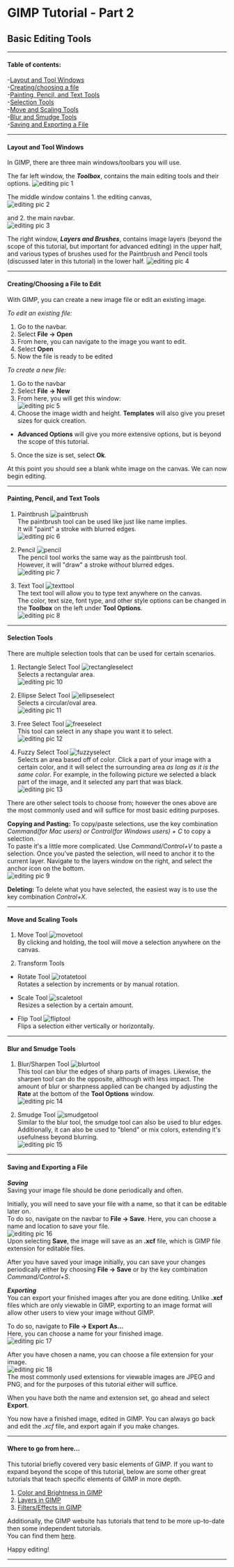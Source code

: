 # GIMP Tutorial - Part 2
## Basic Editing Tools
---
#### Table of contents:   
-[Layout and Tool Windows](#layout-and-tool-windows)   
-[Creating/choosing a file](#creating/choosing-a-new-file-to-edit)    
-[Painting, Pencil, and Text Tools](#painting,-pencil,-and-text-tools)    
-[Selection Tools](#selection-tools)     
-[Move and Scaling Tools](#move-and-scaling-tools)       
-[Blur and Smudge Tools](#blur-and-smudge-tools)    
-[Saving and Exporting a File](#saving-and-exporting-a-file)    

---

#### Layout and Tool Windows

In GIMP, there are three main windows/toolbars you will use.

The far left window, the ***Toolbox***, contains the main editing tools and their options.
![editing pic 1](/Pictures/editing_1.PNG " ")   

The middle window contains 1. the editing canvas,   
![editing pic 2](/Pictures/editing_2.PNG " ")

and 2. the main navbar.   
![editing pic 3](/Pictures/editing_3.PNG " ")

The right window, ***Layers and Brushes***, contains image layers (beyond the scope of this tutorial, but important for advanced editing) in the upper half, and various types of brushes used for the Paintbrush and Pencil tools (discussed later in this tutorial) in the lower half.
![editing pic 4](/Pictures/editing_4.PNG " ")

---

#### Creating/Choosing a File to Edit   

With GIMP, you can create a new image file or edit an existing image.   

*To edit an existing file:*
1. Go to the navbar.
2. Select **File -> Open**
3. From here, you can navigate to the image you want to edit.
4. Select **Open**
5. Now the file is ready to be edited   

*To create a new file:*

1. Go to the navbar
2. Select **File -> New**
3. From here, you will get this window:   
![editing pic 5](/Pictures/editing_5.PNG " ")
4. Choose the image width and height. **Templates** will also give you preset sizes for quick creation.
  * **Advanced Options** will give you more extensive options, but is beyond the scope of this tutorial.
5. Once the size is set, select **Ok**.   

At this point you should see a blank white image on the canvas. We can now begin editing.

---

#### Painting, Pencil, and Text Tools

1. Paintbrush ![paintbrush](/Pictures/paintbrush.PNG " ")      
 The paintbrush tool can be used like just like name implies.     
It will "paint" a stroke with blurred edges.   
![editing pic 6](/Pictures/editing_6.PNG " ")   

2. Pencil  ![pencil](/Pictures/pencil.PNG " ")   
 The pencil tool works the same way as the paintbrush tool.   
   However, it will "draw" a stroke *without* blurred edges.   
   ![editing pic 7](/Pictures/editing_7.PNG " ")   

3. Text Tool   ![texttool](/Pictures/texttool.PNG " ")   
The text tool will allow you to type text anywhere on the canvas.   
The color, text size, font type, and other style options can be changed in the **Toolbox** on the left under **Tool Options**.   
![editing pic 8](/Pictures/editing_8.PNG " ")   

---

#### Selection Tools   

There are multiple selection tools that can be used for certain scenarios.    


1. Rectangle Select Tool  ![rectangleselect](/Pictures/rectselect.PNG " ")   
Selects a rectangular area.   
![editing pic 10](/Pictures/editing_10.PNG " ")    

2. Ellipse Select Tool ![ellipseselect](/Pictures/ellipseselect.PNG " ")     
Selects a circular/oval area.    
![editing pic 11](/Pictures/editing_11.PNG " ")   

3. Free Select Tool  ![freeselect](/Pictures/freeselect.PNG " ")    
This tool can select in any shape you want it to select.    
![editing pic 12](/Pictures/editing_12.PNG " ")   

4. Fuzzy Select Tool   ![fuzzyselect](/Pictures/fuzzyselect.PNG " ")  
Selects an area based off of color. Click a part of your image with a certain color, and it will select the surrounding area *as long as it is the same color*. For example, in the following picture we selected a black part of the image, and it selected any part that was black.
![editing pic 13](/Pictures/editing_13.PNG " ")   

There are other select tools to choose from; however the ones above are the most commonly used and will suffice for most basic editing purposes.

**Copying and Pasting:** To copy/paste selections, use the key combination *Command(for Mac users) or Control(for Windows users) + C* to copy a selection.    
To paste it's a little more complicated. Use *Command/Control+V* to paste a selection. Once you've pasted the selection, will need to anchor it to the current layer. Navigate to the layers window on the right, and select the anchor icon on the bottom.   
![editing pic 9](/Pictures/editing_9.png " ")   

**Deleting:** To delete what you have selected, the easiest way is to use the key combination *Control+X*.

---

#### Move and Scaling Tools

1. Move Tool ![movetool](/Pictures/movetool.PNG " ")   
By clicking and holding, the tool will move a selection anywhere on the canvas.   

2. Transform Tools   
 * Rotate Tool ![rotatetool](/Pictures/rotatetool.PNG " ")   
 Rotates a selection by increments or by manual rotation.

 * Scale Tool ![scaletool](/Pictures/scaletool.PNG " ")   
 Resizes a selection by a certain amount.

 * Flip Tool ![fliptool](/Pictures/fliptool.PNG " ")   
 Flips a selection either vertically or horizontally.


---


#### Blur and Smudge Tools

1. Blur/Sharpen Tool ![blurtool](/Pictures/blurtool.PNG " ")    
This tool can blur the edges of sharp parts of images. Likewise, the sharpen tool can do the opposite, although with less impact. The amount of blur or sharpness applied can be changed by adjusting the **Rate** at the bottom of the **Tool Options** window.   
![editing pic 14](/Pictures/editing_14.PNG " ")   

2. Smudge Tool ![smudgetool](/Pictures/smudgetool.PNG " ")   
Similar to the blur tool, the smudge tool can also be used to blur edges. Additionally, it can also be used to "blend" or mix colors, extending it's usefulness beyond blurring.   
![editing pic 15](/Pictures/editing_15.PNG " ")   

---

#### Saving and Exporting a File   

***Saving***   
Saving your image file should be done periodically and often.   

Initially, you will need to save your file with a name, so that it can be editable later on.   
To do so, navigate on the navbar to **File -> Save**.
Here, you can choose a name and location to save your file.    
![editing pic 16](/Pictures/editing_16.PNG " ")    
Upon selecting **Save**, the image will save as an **.xcf** file, which is GIMP file extension for editable files.   

After you have saved your image initially, you can save your changes periodically either by choosing **File -> Save** or by the key combination *Command/Control+S*.   

***Exporting***   
You can export your finished images after you are done editing. Unlike **.xcf** files which are only viewable in GIMP, exporting to an image format will allow other users to view your image without GIMP.   

To do so, navigate to **File -> Export As...**   
Here, you can choose a name for your finished image.   
![editing pic 17](/Pictures/editing_17.PNG " ")   

After you have chosen a name, you can choose a file extension for your image.    
![editing pic 18](/Pictures/editing_18.PNG " ")  
The most commonly used extensions for viewable images are JPEG and PNG, and for the purposes of this tutorial either will suffice.

When you have both the name and extension set, go ahead and select **Export**.   

You now have a finished image, edited in GIMP. You can always go back and edit the *.xcf* file, and export again if you make changes.


---

#### Where to go from here...

This tutorial briefly covered very basic elements of GIMP. If you want to expand beyond the scope of this tutorial, below are some other great tutorials that teach specific elements of GIMP in more depth.

1. [Color and Brightness in GIMP](https://howtogimp.com/fix-brightness-and-color-in-gimp)
2. [Layers in GIMP](https://google.com/amp/s/opensourceforu.com/2009/08/gimp-for-beginners-part-2-understanding-layers/amp/)
3. [Filters/Effects in GIMP](https://quackit.com/web_graphics/gimp/tutorial/gimp_filters.cfm)    

Additionally, the GIMP website has tutorials that tend to be more up-to-date then some independent tutorials.   
You can find them [here](https://gimp.org/tutorials).   

Happy editing!


---
